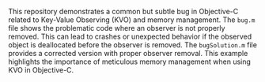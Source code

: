 This repository demonstrates a common but subtle bug in Objective-C related to Key-Value Observing (KVO) and memory management.  The `bug.m` file shows the problematic code where an observer is not properly removed. This can lead to crashes or unexpected behavior if the observed object is deallocated before the observer is removed. The `bugSolution.m` file provides a corrected version with proper observer removal.  This example highlights the importance of meticulous memory management when using KVO in Objective-C.